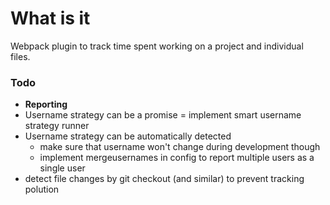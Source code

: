 # What is it
Webpack plugin to track time spent working on a project and individual files.


### Todo
 - **Reporting**
 - Username strategy can be a promise = implement smart username strategy runner
 - Username strategy can be automatically detected
   - make sure that username won't change during development though
   - implement mergeusernames in config to report multiple users as a single user
 - detect file changes by git checkout (and similar) to prevent tracking polution

